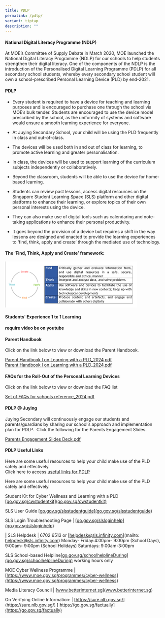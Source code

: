 ```yaml
---
title: PDLP
permalink: /pdlp/
variant: tiptap
description: ""
---
```

<h4><strong>National Digital Literacy Programme (NDLP)</strong></h4>
<p>At MOE’s Committee of Supply Debate in March 2020, MOE launched the National
Digital Literacy&nbsp;Programme&nbsp;(NDLP) for our schools to help students
strengthen their digital literacy. One of the components of the NDLP is
the introduction of the&nbsp;Personalised&nbsp;Digital Learning&nbsp;Programme&nbsp;(PDLP)
for all secondary school students, whereby every secondary school student
will own a school-prescribed Personal Learning Device (PLD) by end-2021.</p>
<h4><strong>PDLP</strong></h4>
<ul data-tight="true" class="tight">
<li>
<p>Every student is required to have a device for teaching and learning purposes
and is encouraged to purchase one through the school via MOE’s bulk tender.
Students are encouraged to use the device model prescribed by the school,
as the uniformity of systems and software would ensure a smooth learning
experience for everyone.</p>
</li>
<li>
<p>At Juying Secondary School, your child will be using the PLD frequently
in class and out-of-class.</p>
</li>
<li>
<p>The devices will be used both in and out of class for learning, to promote
active learning and greater personalisation.</p>
</li>
<li>
<p>In class, the devices will be used to support learning of the curriculum
subjects independently or collaboratively.</p>
</li>
<li>
<p>Beyond the classroom, students will be able to use the device for home-based
learning.</p>
</li>
<li>
<p>Students can review past lessons, access digital resources on the Singapore
Student Learning Space (SLS) platform and other digital platforms to enhance
their learning, or explore topics of their own personal interests using
the device.</p>
</li>
<li>
<p>They can also make use of digital tools such as calendaring and note-taking
applications to enhance their personal productivity.</p>
</li>
<li>
<p>It goes beyond the provision of a device but requires a shift in the way
lessons are designed and enacted to provide the learning experiences to
‘find, think, apply and create’ through the mediated use of technology.</p>
</li>
</ul>
<h4><strong>The ‘Find, Think, Apply and Create’ framework:</strong></h4>
<div class="isomer-image-wrapper">
<img style="width:85%" height="auto" width="100%" src="/images/pdlp1.jpg">
</div>
<h4><strong>Students' Experience 1 to 1 Learning</strong></h4>
<p><strong>require video be on youtube</strong>
</p>
<h4><strong>Parent Handbook</strong></h4>
<p>Click on the link below to view or download the Parent Handbook.</p>
<p><a href="/files/IP2___Parent_Handbook__I__2024_FINAL.pdf" rel="noopener noreferrer nofollow" target="_blank">Parent Handbook I on Learning with a PLD_2024.pdf</a> 
<br><a href="/files/IP3___Parent_Handbook__II__2024_FINAL.pdf" rel="noopener noreferrer nofollow" target="_blank">Parent Handbook I on Learning with a PLD_2024.pdf</a>
</p>
<h4><strong>FAQs for the Roll-Out of the Personal Learning Devices</strong></h4>
<p>Click on the link below to view or download the FAQ list</p>
<p><a href="/files/set of faqs for schools reference_2023.pdf" rel="noopener noreferrer nofollow" target="_blank">Set of FAQs for schools reference_2024.pdf</a>
</p>
<h4><strong>PDLP @ Juying</strong></h4>
<p>Juying Secondary will continuously engage our students and parents/guardians
by sharing our school’s&nbsp;approach and implementation plan for PDLP.&nbsp;
Click the following for the Parents Engagement Slides.</p>
<p><a href="/files/Parent%20Engagement%20Deck.pdf" rel="noopener noreferrer nofollow" target="_blank">Parents Engagement Slides Deck.pdf</a>
</p>
<h4><strong>PDLP Useful Links</strong></h4>
<p>Here are some useful resources to help your child make use of the PLD
safely and effectively.
<br>Click here to access&nbsp;<a href="/programmes/personalised-digital-learning-programme-pdlp/pdlp-useful-links" rel="noopener noreferrer nofollow" target="_blank">useful links for PDLP</a>
</p>
<p></p>
<p>Here are some useful resources to help your child make use of the PLD
safely and effectively.</p>
<p>Student Kit for Cyber Wellness and Learning with a PLD [<a href="http://go.gov.sg/cwstudentkit](go.gov.sg/cwstudentkit)" rel="noopener noreferrer nofollow" target="_blank">go.gov.sg/cwstudentkit](go.gov.sg/cwstudentkit)</a>
</p>
<p>SLS User Guide [<a href="http://go.gov.sg/slsstudentguide](go.gov.sg/slsstudentguide)<br>" rel="noopener noreferrer nofollow" target="_blank">go.gov.sg/slsstudentguide](go.gov.sg/slsstudentguide)</a>
</p>
<p>SLS Login Troubleshooting Page | [<a href="http://go.gov.sg/slsloginhelp](go.gov.sg/slsloginhelp)" rel="noopener noreferrer nofollow" target="_blank">go.gov.sg/slsloginhelp](go.gov.sg/slsloginhelp)</a> 
</p>
<p>| SLS Helpdesk | 6702 6513 or [<a href="mailto:helpdesk@sls.infinity.com" rel="noopener noreferrer nofollow" target="_blank">helpdesk@sls.infinity.com</a>](mailto:
<a href="mailto:helpdesk@sls.infinity.com" rel="noopener noreferrer nofollow" target="_blank">helpdesk@sls.infinity.com</a>) Monday- Friday:4:00pm- 9:00pm (School Days),
9:00am- 9:00pm (School Holidays) Saturdays: 9:00am-3:00pm</p>
<p>SLS School-based Helpline[<a href="http://go.gov.sg/schoolhelplineDuring](go.gov.sg/schoolhelplineDuring)" rel="noopener noreferrer nofollow" target="_blank">go.gov.sg/schoolhelplineDuring](go.gov.sg/schoolhelplineDuring)</a> working
hours only</p>
<p>MOE Cyber Wellness Programme | [<a href="https://www.moe.gov.sg/programmes/cyber-wellness](https://www.moe.gov.sg/programmes/cyber-wellness)" rel="noopener noreferrer nofollow" target="_blank">https://www.moe.gov.sg/programmes/cyber-wellness](https://www.moe.gov.sg/programmes/cyber-wellness)</a>
</p>
<p>Media Literacy Council | [<a href="http://www.betterinternet.sg" rel="noopener noreferrer nofollow" target="_blank">www.betterinternet.sg</a>](<a href="http://www.betterinternet.sg" rel="noopener noreferrer nofollow" target="_blank">www.betterinternet.sg</a>)</p>
<p>On Verifying Online Information: | [<a href="https://sure.nlb.gov.sg/](https://sure.nlb.gov.sg/)" rel="noopener noreferrer nofollow" target="_blank">https://sure.nlb.gov.sg/](https://sure.nlb.gov.sg/)</a> [
<a href="https://go.gov.sg/factually](https://go.gov.sg/factually)" rel="noopener noreferrer nofollow" target="_blank">https://go.gov.sg/factually](https://go.gov.sg/factually)</a>
</p>
<p></p>
<p></p>
<p></p>